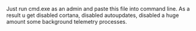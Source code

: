 Just run cmd.exe as an admin and paste this file into command line.
As a result u get disabled cortana, disabled autoupdates, disabled a huge amount some background telemetry processes.

